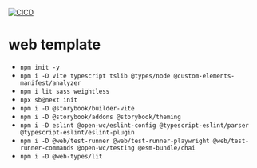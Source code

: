 [![CICD](https://github.com/rdlopes/template-lit/actions/workflows/cicd.yaml/badge.svg)](https://github.com/rdlopes/template-lit/actions/workflows/cicd.yaml)

# web template

- `npm init -y`
- `npm i -D vite typescript tslib @types/node @custom-elements-manifest/analyzer`
- `npm i lit sass weightless`
- `npx sb@next init`
- `npm i -D @storybook/builder-vite`
- `npm i -D @storybook/addons @storybook/theming`
- `npm i -D eslint @open-wc/eslint-config @typescript-eslint/parser @typescript-eslint/eslint-plugin`
- `npm i -D @web/test-runner @web/test-runner-playwright @web/test-runner-commands @open-wc/testing @esm-bundle/chai`
- `npm i -D @web-types/lit`
